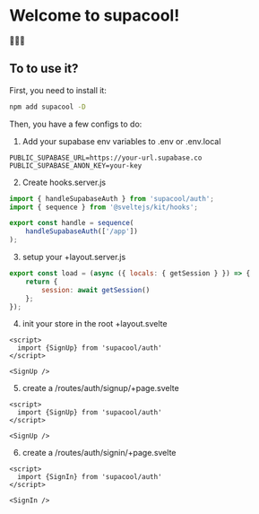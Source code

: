 # Welcome to supacool!

🚧🚧🚧

## To to use it?

First, you need to install it:
```bash
npm add supacool -D
```

Then, you have a few configs to do:
1. Add your supabase env variables to .env or .env.local
```
PUBLIC_SUPABASE_URL=https://your-url.supabase.co
PUBLIC_SUPABASE_ANON_KEY=your-key
```

2. Create hooks.server.js
```js
import { handleSupabaseAuth } from 'supacool/auth';
import { sequence } from '@sveltejs/kit/hooks';

export const handle = sequence(
    handleSupabaseAuth(['/app'])
);
```

3. setup your +layout.server.js
```js
export const load = (async ({ locals: { getSession } }) => {
	return {
		session: await getSession()
	};
});
```

4. init your store in the root +layout.svelte
```svelte
<script>
  import {SignUp} from 'supacool/auth'
</script>

<SignUp />
```

5. create a /routes/auth/signup/+page.svelte
```svelte
<script>
  import {SignUp} from 'supacool/auth'
</script>

<SignUp />
```

6. create a /routes/auth/signin/+page.svelte
```svelte
<script>
  import {SignIn} from 'supacool/auth'
</script>

<SignIn />
```